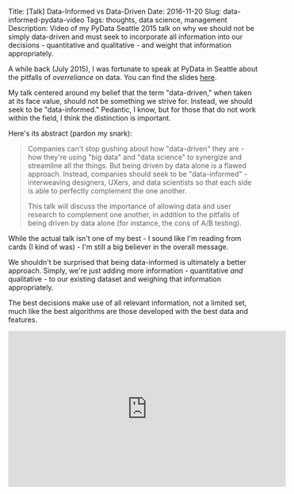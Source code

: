 Title: [Talk] Data-Informed vs Data-Driven
Date: 2016-11-20
Slug: data-informed-pydata-video
Tags: thoughts, data science, management
Description: Video of my PyData Seattle 2015 talk on why we should not be simply data-driven and must seek to incorporate all information into our decisions - quantitative and qualitative - and weight that information appropriately.

A while back (July 2015), I was fortunate to speak at PyData in Seattle about the pitfalls of _overreliance_ on data. You can find the slides [here](https://github.com/gjreda/pydata2015sea/blob/4a846a7d069601cc5f886e53863a17d7fd68f2a8/data-informed-vs-data-driven-with-notes.pdf).

My talk centered around my belief that the term "data-driven," when taken at its face value, should not be something we strive for. Instead, we should seek to be "data-informed." Pedantic, I know, but for those that do not work within the field, I think the distinction is important.

Here's its abstract (pardon my snark):

> Companies can't stop gushing about how "data-driven" they are - how they're using "big data" and "data science" to synergize and streamline all the things. But being driven by data alone is a flawed approach. Instead, companies should seek to be "data-informed" - interweaving designers, UXers, and data scientists so that each side is able to perfectly complement the one another.
>
> This talk will discuss the importance of allowing data and user research to complement one another, in addition to the pitfalls of being driven by data alone (for instance, the cons of A/B testing).

While the actual talk isn't one of my best - I sound like I'm reading from cards (I kind of was) - I'm still a big believer in the overall message.

We shouldn't be surprised that being data-informed is ultimately a better approach. Simply, we're just adding more information - quantitative _and_ qualitative - to our existing dataset and weighing that information appropriately.

The best decisions make use of all relevant information, not a limited set, much like the best algorithms are those developed with the best data and features.

<center>
<iframe width="560" height="315" src="https://www.youtube.com/embed/yHo3B3BbppM" frameborder="0" allowfullscreen></iframe>
</center>
